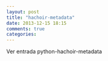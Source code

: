 ```yaml
---
layout: post
title: "hachoir-metadata"
date: 2013-12-15 18:15
comments: true
categories: 
---
```

Ver entrada python-hachoir-metadata

